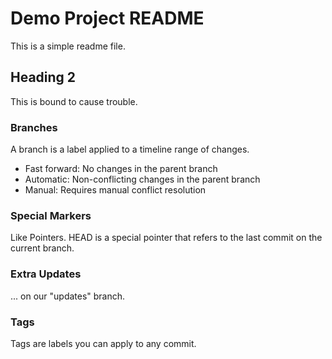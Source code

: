 # Demo Project README

This is a simple readme file.

## Heading 2

This is bound to cause trouble.

### Branches

A branch is a label applied to a timeline range of changes.

 * Fast forward: No changes in the parent branch
 * Automatic: Non-conflicting changes in the parent branch
 * Manual: Requires manual conflict resolution

### Special Markers

Like Pointers. HEAD is a special pointer that refers to the last commit on the current branch.

### Extra Updates

... on our "updates" branch.

### Tags

Tags are labels you can apply to any commit.
